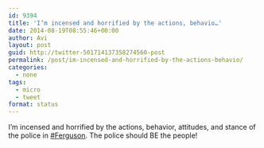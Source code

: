 ```yaml
---
id: 9394
title: 'I’m incensed and horrified by the actions, behavio…'
date: 2014-08-19T08:55:46+00:00
author: Avi
layout: post
guid: http://twitter-501714137358274560-post
permalink: /post/im-incensed-and-horrified-by-the-actions-behavio/
categories:
  - none
tags:
  - micro
  - tweet
format: status
---
```

I’m incensed and horrified by the actions, behavior, attitudes, and stance of the police in [#Ferguson](http://twitter.com/search?q=%23Ferguson). The police should BE the people!